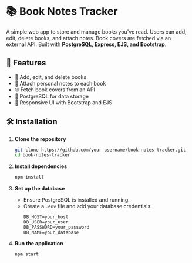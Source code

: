 # 📚 Book Notes Tracker

A simple web app to store and manage books you've read. Users can add, edit, delete books, and attach notes. Book covers are fetched via an external API. Built with **PostgreSQL, Express, EJS, and Bootstrap**.

## 🚀 Features

- 📖 Add, edit, and delete books  
- 📝 Attach personal notes to each book  
- 🌐 Fetch book covers from an API  
- 💾 PostgreSQL for data storage  
- 🎨 Responsive UI with Bootstrap and EJS  

## 🛠 Installation

1. **Clone the repository**  
   ```sh
   git clone https://github.com/your-username/book-notes-tracker.git
   cd book-notes-tracker
   ```

2. **Install dependencies**  
   ```sh
   npm install
   ```

3. **Set up the database**  
   - Ensure PostgreSQL is installed and running.  
   - Create a `.env` file and add your database credentials:
     ```
     DB_HOST=your_host
     DB_USER=your_user
     DB_PASSWORD=your_password
     DB_NAME=your_database
     ```

4. **Run the application**  
   ```sh
   npm start
   ```
